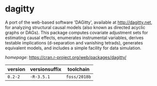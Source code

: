 # dagitty

A port of the web-based software 'DAGitty', available at <http://dagitty.net>, for  analyzing structural causal models (also known as directed acyclic graphs or DAGs). This package  computes covariate adjustment sets for estimating causal effects, enumerates instrumental variables,  derives testable implications (d-separation and vanishing tetrads), generates equivalent models, and  includes a simple facility for data simulation.

*homepage*: <https://cran.r-project.org/web/packages/dagitty/>

version | versionsuffix | toolchain
--------|---------------|----------
``0.2-2`` | ``-R-3.5.1`` | ``foss/2018b``
